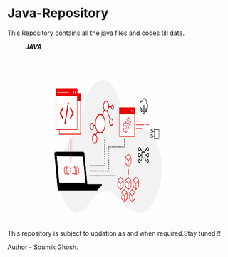 # Java-Repository
This Repository contains all the java files and codes till date.
 <figure>
  <figcaption><b><i>JAVA</i></b></figcaption><br>
   <br>
  <img src="Images/All%20things%20Java%20graphic@2x.png" height="350" width="350" >
</figure>

This repository is subject to updation as and when required.Stay tuned !!

Author - Soumik Ghosh.
